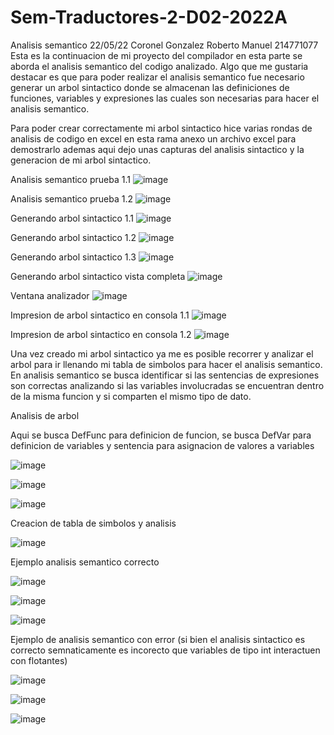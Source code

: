 # Sem-Traductores-2-D02-2022A
Analisis semantico
22/05/22 Coronel Gonzalez Roberto Manuel 214771077
Esta es la continuacion de mi proyecto del compilador en esta parte se aborda el analisis semantico del codigo analizado. Algo que me gustaria destacar es que para poder realizar el analisis semantico fue necesario generar un arbol sintactico donde se almacenan las definiciones de funciones, variables y expresiones las cuales son necesarias para hacer el analisis semantico.

Para poder crear correctamente mi arbol sintactico hice varias rondas de analisis de codigo en excel en esta rama anexo un archivo excel para demostrarlo ademas aqui dejo unas capturas del analisis sintactico y la generacion de mi arbol sintactico.

Analisis semantico prueba 1.1
![image](https://user-images.githubusercontent.com/88813815/169708932-19f14b98-bd1a-403e-839a-bb1591ac79a5.png)


Analisis semantico prueba 1.2
![image](https://user-images.githubusercontent.com/88813815/169708963-d73fd2e4-c402-4a60-a1e2-d2342adaa53d.png)


Generando arbol sintactico 1.1
![image](https://user-images.githubusercontent.com/88813815/169709028-d102bcd0-f27a-4a60-8958-190a4684098a.png)


Generando arbol sintactico 1.2
![image](https://user-images.githubusercontent.com/88813815/169709074-3542fee0-190b-4b4a-a55c-41eaa785468f.png)


Generando arbol sintactico 1.3
![image](https://user-images.githubusercontent.com/88813815/169709155-4f6625bd-2533-43e8-b318-0dff31ede15b.png)


Generando arbol sintactico  vista completa
![image](https://user-images.githubusercontent.com/88813815/169709207-6c151019-f0f8-472c-b37a-8f05034b84f5.png)


Ventana analizador
![image](https://user-images.githubusercontent.com/88813815/169709249-718ea89f-14a7-49f8-bcd6-a191a70ced98.png)


Impresion de arbol sintactico en consola 1.1
![image](https://user-images.githubusercontent.com/88813815/169709321-9ce7bc20-5624-4149-b212-5227b96bfd8d.png)

Impresion de arbol sintactico en consola 1.2
![image](https://user-images.githubusercontent.com/88813815/169709351-b03a3bb8-f1b0-458b-97f3-0465999242b5.png)


Una vez creado mi arbol sintactico ya me es posible recorrer y analizar el arbol para ir llenando mi tabla de simbolos para hacer el analisis semantico. En analisis semantico se busca identificar si las sentencias de expresiones son correctas analizando si las variables involucradas se encuentran dentro de la misma funcion y si comparten el mismo tipo de dato.

Analisis de arbol 
 
Aqui se busca DefFunc para definicion de funcion, se busca DefVar para definicion de variables y sentencia para asignacion de valores a variables

![image](https://user-images.githubusercontent.com/88813815/169709532-bbc5130f-39a3-4a03-9708-fb9a26bc8e77.png)

![image](https://user-images.githubusercontent.com/88813815/169709550-5ef15237-7ca8-43a0-ac5d-33bde5b0995f.png)

![image](https://user-images.githubusercontent.com/88813815/169709712-4b845fac-3d4e-49ac-be24-d45d450029a6.png)


Creacion de tabla de simbolos y analisis 

![image](https://user-images.githubusercontent.com/88813815/169709764-c87af90f-45b0-4c23-84ca-526c9cdb1ecf.png)


Ejemplo analisis semantico correcto

![image](https://user-images.githubusercontent.com/88813815/169709813-65189744-4e04-4218-a155-72c174bf7814.png)

![image](https://user-images.githubusercontent.com/88813815/169709833-40a75da6-a006-43ad-848c-4aca72fcb046.png)

![image](https://user-images.githubusercontent.com/88813815/169709850-288c72ef-abf0-4b86-9fcc-e9c7efef8289.png)


Ejemplo de analisis semantico con error (si bien el analisis sintactico es correcto semnaticamente es incorecto que variables de tipo int interactuen con flotantes)

![image](https://user-images.githubusercontent.com/88813815/169709912-bc18e391-8bd6-4c1a-a71c-6d8bf208f397.png)

![image](https://user-images.githubusercontent.com/88813815/169709931-d9e2bc86-a176-4592-b73b-9223e14b3b32.png)

![image](https://user-images.githubusercontent.com/88813815/169709937-371af432-b08c-4665-957d-f37990701682.png)

















